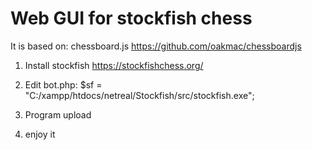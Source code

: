 Web GUI for stockfish chess
===========================

It is based on: chessboard.js
https://github.com/oakmac/chessboardjs

1. Install stockfish
https://stockfishchess.org/

2. Edit bot.php: $sf  = "C:/xampp/htdocs/netreal/Stockfish/src/stockfish.exe";

3. Program upload

4. enjoy it